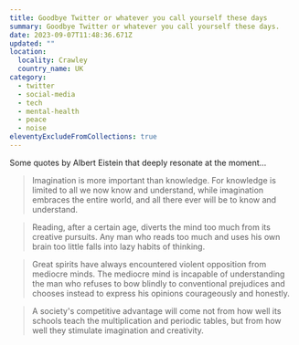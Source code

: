 ```yaml
---
title: Goodbye Twitter or whatever you call yourself these days
summary: Goodbye Twitter or whatever you call yourself these days.
date: 2023-09-07T11:48:36.671Z
updated: ""
location:
  locality: Crawley
  country_name: UK
category:
  - twitter
  - social-media
  - tech
  - mental-health
  - peace
  - noise
eleventyExcludeFromCollections: true
---
```


Some quotes by Albert Eistein that deeply resonate at the moment&hellip;

> Imagination is more important than knowledge. For knowledge is limited to all we now know and understand, while imagination embraces the entire world, and all there ever will be to know and understand.

> Reading, after a certain age, diverts the mind too much from its creative pursuits. Any man who reads too much and uses his own brain too little falls into lazy habits of thinking.

> Great spirits have always encountered violent opposition from mediocre minds. The mediocre mind is incapable of understanding the man who refuses to bow blindly to conventional prejudices and chooses instead to express his opinions courageously and honestly.

> A society's competitive advantage will come not from how well its schools teach the multiplication and periodic tables, but from how well they stimulate imagination and creativity.

